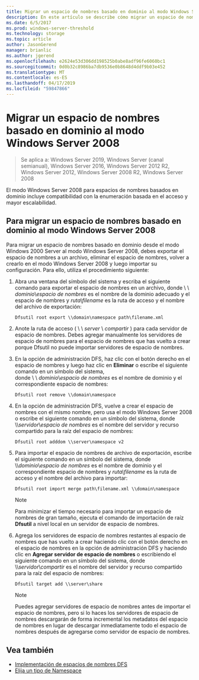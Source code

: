 ```yaml
---
title: Migrar un espacio de nombres basado en dominio al modo Windows Server 2008
description: En este artículo se describe cómo migrar un espacio de nombres basado en dominio al modo Windows Server 2008
ms.date: 6/5/2017
ms.prod: windows-server-threshold
ms.technology: storage
ms.topic: article
author: JasonGerend
manager: brianlic
ms.author: jgerend
ms.openlocfilehash: e2624e53d306dd198525b0abe8adf96fe6060bc1
ms.sourcegitcommit: 0d0b32c8986ba7db9536e0b8648d4ddf9b03e452
ms.translationtype: MT
ms.contentlocale: es-ES
ms.lasthandoff: 04/17/2019
ms.locfileid: "59847866"
---
```

# <a name="migrate-a-domain-based-namespace-to-windows-server-2008-mode"></a>Migrar un espacio de nombres basado en dominio al modo Windows Server 2008

> Se aplica a: Windows Server 2019, Windows Server (canal semianual), Windows Server 2016, Windows Server 2012 R2, Windows Server 2012, Windows Server 2008 R2, Windows Server 2008

El modo Windows Server 2008 para espacios de nombres basados en dominio incluye compatibilidad con la enumeración basada en el acceso y mayor escalabilidad.

## <a name="to-migrate-a-domain-based-namespace-to-windows-server-2008-mode"></a>Para migrar un espacio de nombres basado en dominio al modo Windows Server 2008

Para migrar un espacio de nombres basado en dominio desde el modo Windows 2000 Server al modo Windows Server 2008, debes exportar el espacio de nombres a un archivo, eliminar el espacio de nombres, volver a crearlo en el modo Windows Server 2008 y luego importar su configuración. Para ello, utiliza el procedimiento siguiente:

1.  Abra una ventana del símbolo del sistema y escriba el siguiente comando para exportar el espacio de nombres en un archivo, donde \\ \\ *dominio*\\*espacio de nombres* es el nombre de la dominio adecuado y el espacio de nombres y *ruta\\filename* es la ruta de acceso y el nombre del archivo de exportación:
     ```
     Dfsutil root export \\domain\namespace path\filename.xml 
     ```
2.  Anote la ruta de acceso ( \\ \\ *server* \\ *compartir* ) para cada servidor de espacio de nombres. Debes agregar manualmente los servidores de espacio de nombres para el espacio de nombres que has vuelto a crear porque Dfsutil no puede importar servidores de espacio de nombres.
3.  En la opción de administración DFS, haz clic con el botón derecho en el espacio de nombres y luego haz clic en **Eliminar** o escribe el siguiente comando en un símbolo del sistema, <br /> donde \\ \\ *dominio*\\*espacio de nombres* es el nombre de dominio y el correspondiente espacio de nombres:
     ```
     Dfsutil root remove \\domain\namespace
     ```
4.  En la opción de administración DFS, vuelve a crear el espacio de nombres con el mismo nombre, pero usa el modo Windows Server 2008 o escribe el siguiente comando en un símbolo del sistema, donde <br /> \\\\*servidor*\\*espacio de nombres* es el nombre del servidor y recurso compartido para la raíz del espacio de nombres:
     ```
     Dfsutil root adddom \\server\namespace v2
     ```
5.  Para importar el espacio de nombres de archivo de exportación, escribe el siguiente comando en un símbolo del sistema, donde <br /> \\\\*dominio*\\*espacio de nombres* es el nombre de dominio y el correspondiente espacio de nombres y *ruta\\filename* es la ruta de acceso y el nombre del archivo para importar:
     ```
     Dfsutil root import merge path\filename.xml \\domain\namespace
     ```

    > [!NOTE]
    > Para minimizar el tiempo necesario para importar un espacio de nombres de gran tamaño, ejecuta el comando de importación de raíz **Dfsutil** a nivel local en un servidor de espacio de nombres.
6.  Agrega los servidores de espacio de nombres restantes al espacio de nombres que has vuelto a crear haciendo clic con el botón derecho en el espacio de nombres en la opción de administración DFS y haciendo clic en **Agregar servidor de espacio de nombres** o escribiendo el siguiente comando en un símbolo del sistema, donde <br /> \\\\*servidor*\\*compartir* es el nombre del servidor y recurso compartido para la raíz del espacio de nombres:
     ```
     Dfsutil target add \\server\share 
     ```

    > [!NOTE]
    > Puedes agregar servidores de espacio de nombres antes de importar el espacio de nombres, pero si lo haces los servidores de espacio de nombres descargarán de forma incremental los metadatos del espacio de nombres en lugar de descargar inmediatamente todo el espacio de nombres después de agregarse como servidor de espacio de nombres.

## <a name="see-also"></a>Vea también
-   [Implementación de espacios de nombres DFS](deploying-dfs-namespaces.md)
-   [Elija un tipo de Namespace](choose-a-namespace-type.md)